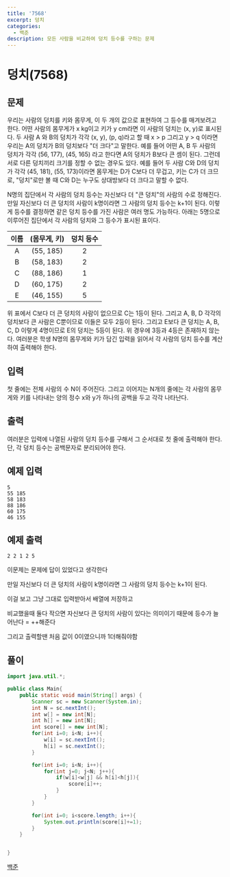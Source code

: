 ```yaml
---
title: '7568'
excerpt: 덩치
categories:
  - 백준
description: 모든 사람을 비교하여 덩치 등수를 구하는 문제
---
```


# 덩치\(7568\)

## 문제

우리는 사람의 덩치를 키와 몸무게, 이 두 개의 값으로 표현하여 그 등수를 매겨보려고 한다. 어떤 사람의 몸무게가 x kg이고 키가 y cm라면 이 사람의 덩치는 \(x, y\)로 표시된다. 두 사람 A 와 B의 덩치가 각각 \(x, y\), \(p, q\)라고 할 때 x &gt; p 그리고 y &gt; q 이라면 우리는 A의 덩치가 B의 덩치보다 "더 크다"고 말한다. 예를 들어 어떤 A, B 두 사람의 덩치가 각각 \(56, 177\), \(45, 165\) 라고 한다면 A의 덩치가 B보다 큰 셈이 된다. 그런데 서로 다른 덩치끼리 크기를 정할 수 없는 경우도 있다. 예를 들어 두 사람 C와 D의 덩치가 각각 \(45, 181\), \(55, 173\)이라면 몸무게는 D가 C보다 더 무겁고, 키는 C가 더 크므로, "덩치"로만 볼 때 C와 D는 누구도 상대방보다 더 크다고 말할 수 없다.

N명의 집단에서 각 사람의 덩치 등수는 자신보다 더 "큰 덩치"의 사람의 수로 정해진다. 만일 자신보다 더 큰 덩치의 사람이 k명이라면 그 사람의 덩치 등수는 k+1이 된다. 이렇게 등수를 결정하면 같은 덩치 등수를 가진 사람은 여러 명도 가능하다. 아래는 5명으로 이루어진 집단에서 각 사람의 덩치와 그 등수가 표시된 표이다.

| 이름 | \(몸무게, 키\) | 덩치 등수 |
| :---: | :---: | :---: |
| A | \(55, 185\) | 2 |
| B | \(58, 183\) | 2 |
| C | \(88, 186\) | 1 |
| D | \(60, 175\) | 2 |
| E | \(46, 155\) | 5 |

위 표에서 C보다 더 큰 덩치의 사람이 없으므로 C는 1등이 된다. 그리고 A, B, D 각각의 덩치보다 큰 사람은 C뿐이므로 이들은 모두 2등이 된다. 그리고 E보다 큰 덩치는 A, B, C, D 이렇게 4명이므로 E의 덩치는 5등이 된다. 위 경우에 3등과 4등은 존재하지 않는다. 여러분은 학생 N명의 몸무게와 키가 담긴 입력을 읽어서 각 사람의 덩치 등수를 계산하여 출력해야 한다.

## 입력

첫 줄에는 전체 사람의 수 N이 주어진다. 그리고 이어지는 N개의 줄에는 각 사람의 몸무게와 키를 나타내는 양의 정수 x와 y가 하나의 공백을 두고 각각 나타난다.

## 출력

여러분은 입력에 나열된 사람의 덩치 등수를 구해서 그 순서대로 첫 줄에 출력해야 한다. 단, 각 덩치 등수는 공백문자로 분리되어야 한다.

## 예제 입력

```text
5
55 185
58 183
88 186
60 175
46 155
```

## 예제 출력

```text
2 2 1 2 5
```

이문제는 문제에 답이 있었다고 생각한다

만일 자신보다 더 큰 덩치의 사람이 k명이라면 그 사람의 덩치 등수는 k+1이 된다.

이걸 보고 그냥 그대로 입력받아서 배열에 저장하고

비교했을때 둘다 작으면 자신보다 큰 덩치의 사람이 있다는 의미이기 때문에 등수가 늘어난다 = ++해준다

그리고 출력할땐 처음 값이 0이였으니까 1더해줘야함

## 풀이

```java
import java.util.*;

public class Main{
    public static void main(String[] args) {
        Scanner sc = new Scanner(System.in);
        int N = sc.nextInt();
        int w[] = new int[N];
        int h[] = new int[N];
        int score[] = new int[N];
        for(int i=0; i<N; i++){
            w[i] = sc.nextInt();
            h[i] = sc.nextInt();
        }

        for(int i=0; i<N; i++){
            for(int j=0; j<N; j++){
                if(w[i]<w[j] && h[i]<h[j]){
                    score[i]++;
                }
            }
        }

        for(int i=0; i<score.length; i++){
            System.out.println(score[i]+=1);
        }
    }


}
```

[백준](https://www.acmicpc.net/problem/7568)

